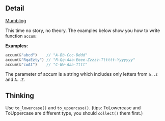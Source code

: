 ## Detail

[Mumbling](https://www.codewars.com/kata/5667e8f4e3f572a8f2000039)

This time no story, no theory. The examples below show you how to write function `accum`:

**Examples:**

```rust
accum(&"abcd")    // "A-Bb-Ccc-Dddd"
accum(&"RqaEzty") // "R-Qq-Aaa-Eeee-Zzzzz-Tttttt-Yyyyyyy"
accum(&"cwAt")    // "C-Ww-Aaa-Tttt"
```

The parameter of accum is a string which includes only letters from `a..z` and `A..Z`.

## Thinking

Use `to_lowercase()` and `to_uppercase()`. (tips: ToLowercase and ToUppercase are different type, you should `collect()` them first.)